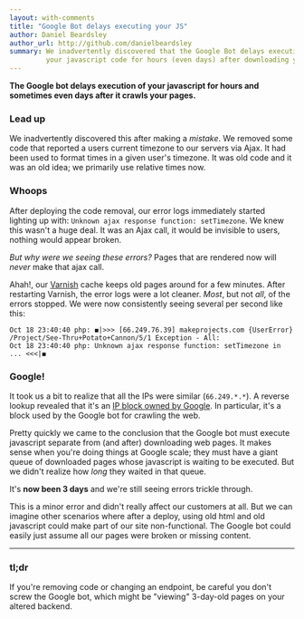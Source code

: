 ```yaml
---
layout: with-comments
title: "Google Bot delays executing your JS"
author: Daniel Beardsley
author_url: http://github.com/danielbeardsley
summary: We inadvertently discovered that the Google Bot delays execution of
         your javascript code for hours (even days) after downloading your pages.
---
```


__The Google bot delays execution of your javascript for hours and sometimes even days after it crawls your pages.__

### Lead up

We inadvertently discovered this after making a _mistake_.
We removed some code that reported a users current timezone to our servers via Ajax.
It had been used to format times in a given user's timezone.
It was old code and it was an old idea;
we primarily use relative times now.

### Whoops

After deploying the code removal,
our error logs immediately started lighting up with: 
`Unknown ajax response function: setTimezone`.
We knew this wasn't a huge deal.
It was an Ajax call, it would be invisible to users,
nothing would appear broken.

_But why were we seeing these errors?_
Pages that are rendered now will _never_ make that ajax call.

Ahah!, our [Varnish](https://www.varnish-cache.org/) cache
keeps old pages around for a few minutes.
After restarting Varnish, the error logs were a lot cleaner.
_Most_, but not _all_, of the errors stopped.
We were now consistently seeing several per second like this:

    Oct 18 23:40:40 php: ◼|>>> [66.249.76.39] makeprojects.com {UserError} /Project/See-Thru+Potato+Cannon/5/1 Exception - All:
    Oct 18 23:40:40 php: Unknown ajax response function: setTimezone in ... <<<|◼

### Google!

It took us a bit to realize that all the IPs were similar (`66.249.*.*`).
A reverse lookup revealed that it's an [IP block owned by Google](http://www.tcpiputils.com/browse/ip-address/66.249.76.39).
In particular, it's a block used by the Google bot for crawling the web.

Pretty quickly we came to the conclusion that the Google bot must
execute javascript separate from (and after) downloading web pages.
It makes sense when you're doing things at Google scale;
they must have a giant queue of downloaded pages whose javascript is waiting to be executed.
But we didn't realize how _long_ they waited in that queue. 

It's __now been 3 days__ and we're still seeing errors trickle through.

This is a minor error and didn't really affect our customers at all.
But we can imagine other scenarios where after a deploy,
using old html and old javascript could make part of our site non-functional.
The Google bot could easily just assume all our pages were broken or missing content.

---

### tl;dr ###
If you're removing code or changing an endpoint, be careful you don't screw
the Google bot, which might be "viewing" 3-day-old pages on your altered backend.
